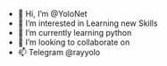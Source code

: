 - 👋 Hi, I’m @YoloNet
- 👀 I’m interested in Learning new Skills
- 🌱 I’m currently learning python
- 💞️ I’m looking to collaborate on 
- 📫 Telegram @rayyolo

<!---
YoloNet/YoloNet is a ✨ special ✨ repository because its `README.md` (this file) appears on your GitHub profile.
You can click the Preview link to take a look at your changes.
--->
